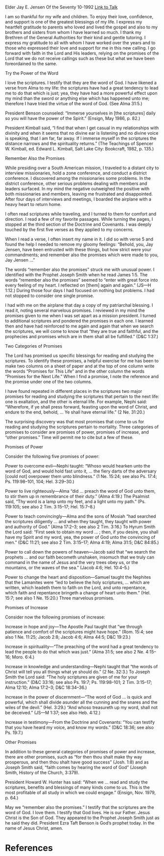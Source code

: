 Elder Jay E. Jensen
Of the Seventy
10-1992
[Link to Talk](https://www.churchofjesuschrist.org/study/general-conference/1992/10/remember-also-the-promises?lang=eng)

I am so thankful for my wife and children. To enjoy their love, confidence, and support is one of the greatest blessings of my life. I express my heartfelt gratitude to parents who loved and lived the gospel and also to my brothers and sisters from whom I have learned so much. I thank my Brethren of the General Authorities for their kind and gentle tutoring. I express my gratitude to all with whom I have worked over the years and to those who expressed their love and support for me in this new calling. I go forward with faith in the Lord and His leaders, relying on the promises of the Lord that we do not receive callings such as these but what we have been foreordained to the same.





Try the Power of the Word



I love the scriptures. I testify that they are the word of God. I have likened a verse from Alma to my life: the scriptures have had a great tendency to lead me to do that which is just; yea, they have had a more powerful effect upon my mind than the sword or anything else which has happened unto me; therefore I have tried the virtue of the word of God. (See Alma 31:5.)

President Benson counseled: “Immerse yourselves in [the scriptures] daily so you will have the power of the Spirit.” (Ensign, May 1986, p. 82.)

President Kimball said, “I find that when I get casual in my relationships with divinity and when it seems that no divine ear is listening and no divine voice is speaking, that I am far, far away. If I immerse myself in the scriptures the distance narrows and the spirituality returns.” (The Teachings of Spencer W. Kimball, ed. Edward L. Kimball, Salt Lake City: Bookcraft, 1982, p. 135.)







Remember Also the Promises



While presiding over a South American mission, I traveled to a distant city to interview missionaries, hold a zone conference, and conduct a district conference. I discovered among the missionaries some problems. In the district conference, other serious problems dealing with members and leaders surfaced. In my mind the negative outweighed the positive with both missionaries and members, leaving me frustrated and disappointed. After four days of interviews and meetings, I boarded the airplane with a heavy heart to return home.

I often read scriptures while traveling, and I turned to them for comfort and direction. I read a few of my favorite passages. While turning the pages, I stopped at the third section of the Doctrine and Covenants. I was deeply touched by the first five verses as they applied to my concerns.

When I read a verse, I often insert my name in it. I did so with verse 5 and found the help I needed to remove my gloomy feelings: “Behold, you, Jay Jensen, have been entrusted with these things, but how strict were your commandments; and remember also the promises which were made to you, Jay Jensen …”

The words “remember also the promises” struck me with unusual power. I identified with the Prophet Joseph Smith when he read James 1:5. The words “remember also the promises” seemed to “enter with great force into every feeling of my heart. I reflected on [them] again and again.” (JS—H 1:12.) During those four days I had focused on nothing but problems. I had not stopped to consider one single promise.

I had with me on the airplane that day a copy of my patriarchal blessing. I read it, noting several marvelous promises. I reviewed in my mind the promises given to me when I was set apart as a mission president. I turned to additional scriptures and pondered the promises in each one. I learned then and have had reinforced to me again and again that when we search the scriptures, we will come to know that “they are true and faithful, and the prophecies and promises which are in them shall all be fulfilled.” (D&C 1:37.)







Two Categories of Promises



The Lord has promised us specific blessings for reading and studying the scriptures. To identify these promises, a helpful exercise for me has been to make two columns on a sheet of paper and at the top of one column write the words “Promises for This Life” and in the other column the words “Promises for the Next Life.” When I find a promise, I note the reference and the promise under one of the two columns.

I have found repeated in different places in the scriptures two major promises for reading and studying the scriptures that pertain to the next life: one is exaltation, and the other is eternal life. For example, Nephi said: “Wherefore, if ye shall press forward, feasting upon the word of Christ, and endure to the end, behold, … Ye shall have eternal life.” (2 Ne. 31:20.)

The surprising discovery was that most promises that come to us for reading and studying the scriptures pertain to mortality. Three categories of promises to consider are promises of power, promises of increase, and “other promises.” Time will permit me to cite but a few of these.







Promises of Power



Consider the following five promises of power:





Power to overcome evil—Nephi taught: “Whoso would hearken unto the word of God, and would hold fast unto it, … the fiery darts of the adversary [could not] overpower them unto blindness.” (1 Ne. 15:24; see also Ps. 17:4; Ps. 119:98–101, 104; Hel. 3:29–30.)





Power to live righteously—Alma “did … preach the word of God unto them, to stir them up in remembrance of their duty.” (Alma 4:19.) The Psalmist said, “Thy word is a lamp unto my feet, and a light unto my path.” (Ps. 119:105; see also 2 Tim. 3:15–17; Hel. 15:7–8.)





Power to teach convincingly—Alma and the sons of Mosiah “had searched the scriptures diligently … and when they taught, they taught with power and authority of God.” (Alma 17:2–3; see also 2 Tim. 3:16.) To Hyrum Smith the Lord said: “First seek to obtain my word … ; then, if you desire, you shall have my Spirit and my word, yea, the power of God unto the convincing of men.” (D&C 11:21; see also 2 Tim. 3:15–17; Alma 4:19; Alma 31:5; D&C 84:85.)





Power to call down the powers of heaven—Jacob said that “we search the prophets … and our faith becometh unshaken, insomuch that we truly can command in the name of Jesus and the very trees obey us, or the mountains, or the waves of the sea.” (Jacob 4:6; Hel. 10:4–5.)





Power to change the heart and disposition—Samuel taught the Nephites that the Lamanites were “led to believe the holy scriptures, … which are written, which leadeth them to faith on the Lord, and unto repentance, which faith and repentance bringeth a change of heart unto them.” (Hel. 15:7; see also 1 Ne. 15:20.) Three marvelous promises.











Promises of Increase



Consider now the following promises of increase:





Increase in hope and joy—The Apostle Paul taught that “we through patience and comfort of the scriptures might have hope.” (Rom. 15:4; see also 1 Ne. 11:25; Jacob 2:8; Jacob 4:6; Alma 44:5; D&C 19:23.)





Increase in spirituality—“The preaching of the word had a great tendency to lead the people to do that which was just.” (Alma 31:5; see also 2 Ne. 4:15–16; Moro. 6:4.)





Increase in knowledge and understanding—Nephi taught that “the words of Christ will tell you all things what ye should do.” (2 Ne. 32:3.) To Joseph Smith the Lord said: “The holy scriptures are given of me for your instruction.” (D&C 33:16; see also Ps. 19:7; Ps. 119:98–101; 2 Tim. 3:15–17; Alma 12:10; Alma 17:2–3; D&C 18:34–36.)





Increase in the power of discernment—“The word of God … is quick and powerful, which shall divide asunder all the cunning and the snares and the wiles of the devil.” (Hel. 3:29.) “And whoso treasureth up my word, shall not be deceived.” (JS—M 1:37; see also Heb. 4:12.)





Increase in testimony—From the Doctrine and Covenants: “You can testify that you have heard my voice, and know my words.” (D&C 18:36; see also Ps. 19:7.)











Other Promises



In addition to these general categories of promises of power and increase, there are other promises, such as “for then thou shalt make thy way prosperous, and then thou shalt have good success” (Josh. 1:8) and as Joseph Smith said, “faith comes by hearing the word of God” (Joseph Smith, History of the Church, 3:379).

President Howard W. Hunter has said: “When we … read and study the scriptures, benefits and blessings of many kinds come to us. This is the most profitable of all study in which we could engage.” (Ensign, Nov. 1979, p. 64.)

May we “remember also the promises.” I testify that the scriptures are the word of God. I love them. I testify that God lives. He is our Father. Jesus Christ is the Son of God. They appeared to the Prophet Joseph Smith just as he said they did. President Ezra Taft Benson is God’s prophet today. In the name of Jesus Christ, amen.

# References
